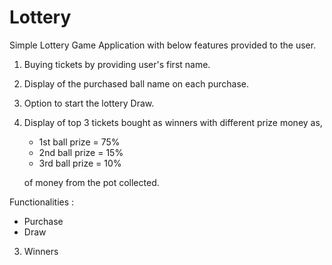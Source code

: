 # Lottery

Simple Lottery Game Application with below features provided to the user.

 1. Buying tickets by providing user's first name.
 2. Display of the purchased ball name on each purchase.
 3. Option to start the lottery Draw.
 4. Display of top 3 tickets bought as winners with different prize money as,

    - 1st ball prize = 75% 
    - 2nd ball prize = 15%
    - 3rd ball prize = 10%
    
    of money from the pot collected.
    
 Functionalities :
 
 - Purchase
 - Draw
 3. Winners
